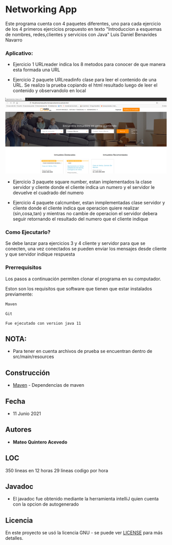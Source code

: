 # Networking App

Este programa cuenta con 4 paquetes diferentes, uno para cada ejercicio de los 4 primeros ejercicios propuesto en texto "Introduccion a esquemas de nombres, redes,clientes y servicios con Java" Luis Daniel Benavides Navarro 

### Aplicativo:

* Ejercicio 1 URLreader indica los 8 metodos para conocer de que manera esta formada una URL

* Ejercicio 2 paquete URLreadinfo clase para leer el contenido de una URL. Se realizo la prueba copiando el html resultado luego de leer el contenido y observandolo en local

![](./src/main/resource/punto2.png) 

* Ejercicio 3 paquete square number, estan implementados la clase servidor y cliente donde el cliente indica un numero y el servidor le devuelve el cuadrado del numero

* Ejercicio 4 paquete calcnumber, estan inmplementadas clase servidor y cliente donde el cliente indica que operacion quiere realizar (sin,cosa,tan) y mientras no cambie de operacion el servidor debera seguir retornando el resultado del numero que el cliente indique 


### Como Ejecutarlo?

Se debe lanzar para ejercicios 3 y 4 cliente y servidor para que se conecten, una vez conectados se pueden enviar los mensajes desde cliente y que servidor indique respuesta

### Prerrequisitos

Los pasos a continuación permiten clonar el programa en su computador.



Eston son los requisitos que software que tienen que estar instalados previamente:

```
Maven
```
```
Git
```
```
Fue ejecutado con version java 11
```

## NOTA:
* Para tener en cuenta archivos de prueba se encuentran dentro de src/main/resources

## Construcción 
* [Maven](https://maven.apache.org/) - Dependencias de maven

## Fecha
* 11 Junio 2021

## Autores

* **Mateo Quintero Acevedo** 

## LOC

350 lineas en 12 horas
29 lineas codigo por hora

## Javadoc

* El javadoc fue obtenido mediante la herramienta intelliJ quien cuenta con la opcion de autogenerado
	
## Licencia

En este proyecto se usó la licencia GNU - se puede ver [LICENSE](LICENSE) para más detalles.


